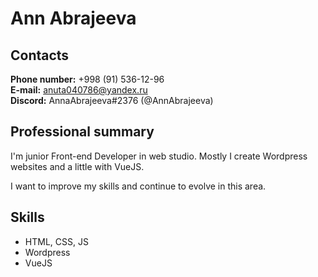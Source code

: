 # Ann Abrajeeva

## Contacts

__Phone number:__ +998 (91) 536-12-96  
__E-mail:__ anuta040786@yandex.ru  
__Discord:__ AnnaAbrajeeva#2376 (@AnnAbrajeeva)  

## Professional summary
I'm junior Front-end Developer in web studio. Mostly I create Wordpress websites and a little with VueJS.  

I want to improve my skills and continue to evolve in this area.

## Skills

* HTML, CSS, JS
* Wordpress
* VueJS
